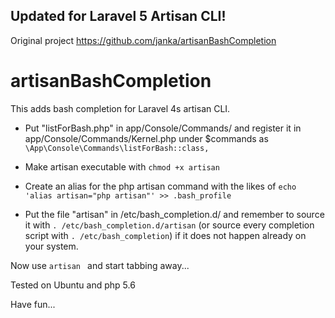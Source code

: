 Updated for Laravel 5 Artisan CLI!
--------------------------
Original project https://github.com/janka/artisanBashCompletion


artisanBashCompletion
=====================

This adds bash completion for Laravel 4s artisan CLI.

- Put "listForBash.php" in app/Console/Commands/ and register it in app/Console/Commands/Kernel.php under $commands as  `\App\Console\Commands\listForBash::class,`

- Make artisan executable with `chmod +x artisan`

- Create an alias for the php artisan command with the likes of `echo 'alias artisan="php artisan"' >> .bash_profile`

- Put the file "artisan" in /etc/bash_completion.d/ and remember to source it with `. /etc/bash_completion.d/artisan` (or source every completion script with `. /etc/bash_completion`) if it does not happen already on your system.

Now use `artisan ` and start tabbing away...

Tested on Ubuntu and php 5.6

Have fun...

